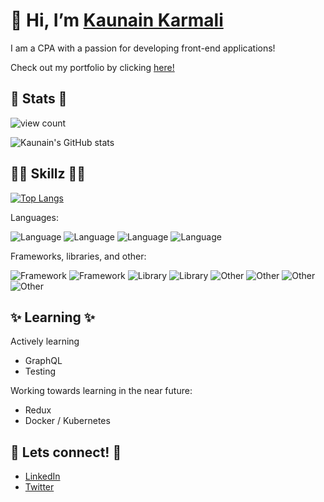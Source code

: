 # 👋 Hi, I’m [Kaunain Karmali](https://www.linkedin.com/in/kaunainkarmali/)

I am a CPA with a passion for developing front-end applications!

Check out my portfolio by clicking [here!](https://www.kaunain.dev/)

## 🦁 Stats 🦁

![view count](https://komarev.com/ghpvc/?username=KaunainKarmali&color=blue)

![Kaunain's GitHub stats](https://github-readme-stats.vercel.app/api?username=KaunainKarmali&count_private=true&theme=prussian)

## 🤹‍♂️ Skillz 🤹‍♂️

[![Top Langs](https://github-readme-stats.vercel.app/api/top-langs/?username=KaunainKarmali&theme=prussian&layout=compact)](https://github.com/KaunainKarmali/github-readme-stats)

Languages: 

![Language](https://img.shields.io/badge/HTML5-blue)
![Language](https://img.shields.io/badge/CSS-blue)
![Language](https://img.shields.io/badge/JavaScript(ES6)-blue)
![Language](https://img.shields.io/badge/Python-blue)

Frameworks, libraries, and other:

![Framework](https://img.shields.io/badge/React-green)
![Framework](https://img.shields.io/badge/Express-green)
![Library](https://img.shields.io/badge/MaterialUI-green)
![Library](https://img.shields.io/badge/jQuery-green)
![Other](https://img.shields.io/badge/NodeJS-green)
![Other](https://img.shields.io/badge/MongoDB-green)
![Other](https://img.shields.io/badge/SASS-green)
![Other](https://img.shields.io/badge/SCSS-green)

## ✨ Learning ✨

Actively learning
- GraphQL
- Testing

Working towards learning in the near future:
- Redux
- Docker / Kubernetes

## 👊 Lets connect! 👊
- [LinkedIn](https://www.linkedin.com/in/kaunainkarmali)
- [Twitter](https://twitter.com/KaunainKarmali)
